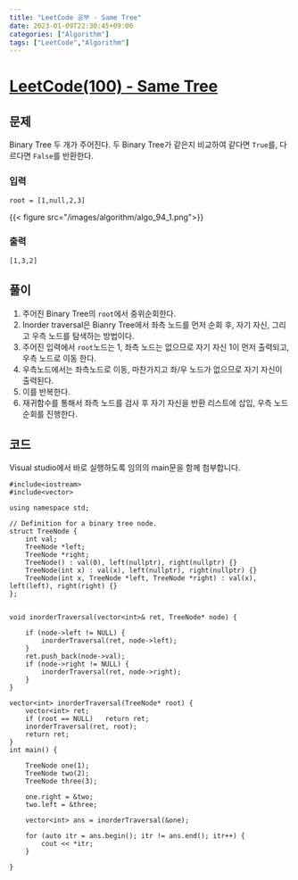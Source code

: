 ```yaml
---
title: "LeetCode 공부 - Same Tree"
date: 2023-01-09T22:30:45+09:00
categories: ["Algorithm"]
tags: ["LeetCode","Algorithm"]
---
```


# [LeetCode(100) - Same Tree](https://leetcode.com/problems/same-tree/)

## 문제
Binary Tree 두 개가 주어진다. 두 Binary Tree가 같은지 비교하여 같다면 `True`를, 다르다면 `False`를 반환한다.

### 입력
```
root = [1,null,2,3]
```
{{< figure src="/images/algorithm/algo_94_1.png">}}

### 출력
```
[1,3,2]
```

## 풀이
1. 주어진 Binary Tree의 `root`에서 중위순회한다.
2. Inorder traversal은 Bianry Tree에서 좌측 노드를 먼저 순회 후, 자기 자신, 그리고 우측 노드를 탐색하는 방법이다.
3. 주어진 입력에서 `root`노드는 1, 좌측 노드는 없으므로 자기 자신 1이 먼저 출력되고, 우측 노드로 이동 한다.
4. 우측노드에서는 좌측노드로 이동, 마찬가지고 좌/우 노드가 없으므로 자기 자신이 출력된다.
5. 이를 반복한다.
6. 재귀함수를 통해서 좌측 노드를 검사 후 자기 자신을 반환 리스트에 삽입, 우측 노드순회를 진행한다.



## 코드
Visual studio에서 바로 실행하도록 임의의 main문을 함께 첨부합니다.
```
#include<iostream>
#include<vector>

using namespace std;

// Definition for a binary tree node.
struct TreeNode {
    int val;
    TreeNode *left;
    TreeNode *right;
    TreeNode() : val(0), left(nullptr), right(nullptr) {}
    TreeNode(int x) : val(x), left(nullptr), right(nullptr) {}
    TreeNode(int x, TreeNode *left, TreeNode *right) : val(x), left(left), right(right) {}
};

    
void inorderTraversal(vector<int>& ret, TreeNode* node) {
    
    if (node->left != NULL) {
        inorderTraversal(ret, node->left);
    }
    ret.push_back(node->val);
    if (node->right != NULL) {
        inorderTraversal(ret, node->right);
    }
}

vector<int> inorderTraversal(TreeNode* root) {
    vector<int> ret;
    if (root == NULL)   return ret;
    inorderTraversal(ret, root);
    return ret;
}
int main() {
    
    TreeNode one(1);
    TreeNode two(2);
    TreeNode three(3);

    one.right = &two;
    two.left = &three;

    vector<int> ans = inorderTraversal(&one);

    for (auto itr = ans.begin(); itr != ans.end(); itr++) {
        cout << *itr;
    }
    
}
```